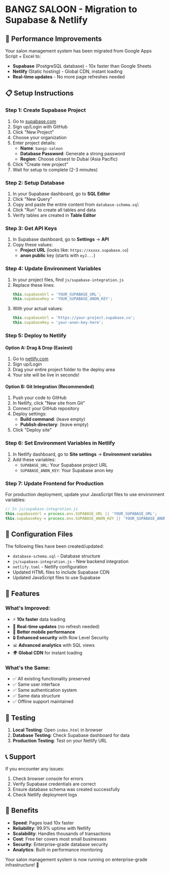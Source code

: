 # BANGZ SALOON - Migration to Supabase & Netlify

## 🚀 Performance Improvements

Your salon management system has been migrated from Google Apps Script + Excel to:
- **Supabase** (PostgreSQL database) - 10x faster than Google Sheets
- **Netlify** (Static hosting) - Global CDN, instant loading
- **Real-time updates** - No more page refreshes needed

## 📋 Setup Instructions

### Step 1: Create Supabase Project

1. Go to [supabase.com](https://supabase.com)
2. Sign up/Login with GitHub
3. Click "New Project"
4. Choose your organization
5. Enter project details:
   - **Name**: `bangz-saloon`
   - **Database Password**: Generate a strong password
   - **Region**: Choose closest to Dubai (Asia Pacific)
6. Click "Create new project"
7. Wait for setup to complete (2-3 minutes)

### Step 2: Setup Database

1. In your Supabase dashboard, go to **SQL Editor**
2. Click "New Query"
3. Copy and paste the entire content from `database-schema.sql`
4. Click "Run" to create all tables and data
5. Verify tables are created in **Table Editor**

### Step 3: Get API Keys

1. In Supabase dashboard, go to **Settings** → **API**
2. Copy these values:
   - **Project URL** (looks like: `https://xxxxx.supabase.co`)
   - **anon public** key (starts with `eyJ...`)

### Step 4: Update Environment Variables

1. In your project files, find `js/supabase-integration.js`
2. Replace these lines:
   ```javascript
   this.supabaseUrl = 'YOUR_SUPABASE_URL';
   this.supabaseKey = 'YOUR_SUPABASE_ANON_KEY';
   ```
3. With your actual values:
   ```javascript
   this.supabaseUrl = 'https://your-project.supabase.co';
   this.supabaseKey = 'your-anon-key-here';
   ```

### Step 5: Deploy to Netlify

#### Option A: Drag & Drop (Easiest)
1. Go to [netlify.com](https://netlify.com)
2. Sign up/Login
3. Drag your entire project folder to the deploy area
4. Your site will be live in seconds!

#### Option B: Git Integration (Recommended)
1. Push your code to GitHub
2. In Netlify, click "New site from Git"
3. Connect your GitHub repository
4. Deploy settings:
   - **Build command**: (leave empty)
   - **Publish directory**: (leave empty)
5. Click "Deploy site"

### Step 6: Set Environment Variables in Netlify

1. In Netlify dashboard, go to **Site settings** → **Environment variables**
2. Add these variables:
   - `SUPABASE_URL`: Your Supabase project URL
   - `SUPABASE_ANON_KEY`: Your Supabase anon key

### Step 7: Update Frontend for Production

For production deployment, update your JavaScript files to use environment variables:

```javascript
// In js/supabase-integration.js
this.supabaseUrl = process.env.SUPABASE_URL || 'YOUR_SUPABASE_URL';
this.supabaseKey = process.env.SUPABASE_ANON_KEY || 'YOUR_SUPABASE_ANON_KEY';
```

## 🔧 Configuration Files

The following files have been created/updated:

- `database-schema.sql` - Database structure
- `js/supabase-integration.js` - New backend integration
- `netlify.toml` - Netlify configuration
- Updated HTML files to include Supabase CDN
- Updated JavaScript files to use Supabase

## 🎯 Features

### What's Improved:
- ⚡ **10x faster** data loading
- 🔄 **Real-time updates** (no refresh needed)
- 📱 **Better mobile performance**
- 🔒 **Enhanced security** with Row Level Security
- 📊 **Advanced analytics** with SQL views
- 🌍 **Global CDN** for instant loading

### What's the Same:
- ✅ All existing functionality preserved
- ✅ Same user interface
- ✅ Same authentication system
- ✅ Same data structure
- ✅ Offline support maintained

## 🧪 Testing

1. **Local Testing**: Open `index.html` in browser
2. **Database Testing**: Check Supabase dashboard for data
3. **Production Testing**: Test on your Netlify URL

## 📞 Support

If you encounter any issues:

1. Check browser console for errors
2. Verify Supabase credentials are correct
3. Ensure database schema was created successfully
4. Check Netlify deployment logs

## 🎉 Benefits

- **Speed**: Pages load 10x faster
- **Reliability**: 99.9% uptime with Netlify
- **Scalability**: Handles thousands of transactions
- **Cost**: Free tier covers most small businesses
- **Security**: Enterprise-grade database security
- **Analytics**: Built-in performance monitoring

Your salon management system is now running on enterprise-grade infrastructure! 🚀
